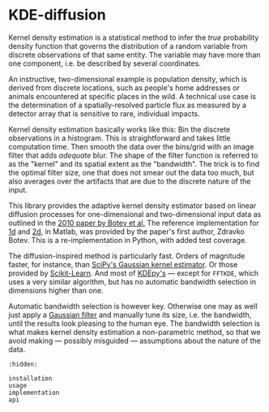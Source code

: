 ﻿# KDE-diffusion

Kernel density estimation is a statistical method to infer the
*true* probability density function that governs the distribution of
a random variable from discrete observations of that same entity.
The variable may have more than one component, i.e. be described by
several coordinates.

An instructive, two-dimensional example is population density, which
is derived from discrete locations, such as people's home addresses
or animals encountered at specific places in the wild. A technical
use case is the determination of a spatially-resolved particle flux
as measured by a detector array that is sensitive to rare, individual
impacts.

Kernel density estimation basically works like this: Bin the discrete
observations in a histogram. This is straightforward and takes little
computation time. Then smooth the data over the bins/grid with an
image filter that adds *adequate* blur. The shape of the filter
function is referred to as the "kernel" and its spatial extent as the
"bandwidth". The trick is to find the optimal filter size, one that
does not smear out the data too much, but also averages over the
artifacts that are due to the discrete nature of the input.

This library provides the adaptive kernel density estimator based on
linear diffusion processes for one-dimensional and two-dimensional
input data as outlined in the [2010 paper by Botev et al.][1] The
reference implementation for [1d][2] and [2d][3], in Matlab, was
provided by the paper's first author, Zdravko Botev. This is a
re-implementation in Python, with added test coverage.

The diffusion-inspired method is particularly fast. Orders of
magnitude faster, for instance, than [SciPy's Gaussian kernel
estimator][4]. Or those provided by [Scikit-Learn][5]. And most of
[KDEpy's][6] — except for `FFTKDE`, which uses a very similar
algorithm, but has no automatic bandwidth selection in dimensions
higher than one.

Automatic bandwidth selection is however key. Otherwise one may as
well just apply a [Gaussian filter][7] and manually tune its size,
i.e. the bandwidth, until the results look pleasing to the human eye.
The bandwidth selection is what makes kernel density estimation a
non-parametric method, so that we avoid making — possibly misguided —
assumptions about the nature of the data.


[1]: https://dx.doi.org/10.1214/10-AOS799
[2]: https://mathworks.com/matlabcentral/fileexchange/14034
[3]: https://mathworks.com/matlabcentral/fileexchange/17204
[4]: https://docs.scipy.org/doc/scipy/reference/generated/scipy.stats.gaussian_kde.html
[5]: https://scikit-learn.org/stable/modules/generated/sklearn.neighbors.KernelDensity.html
[6]: https://kdepy.readthedocs.io
[7]: https://docs.scipy.org/doc/scipy/reference/generated/scipy.ndimage.gaussian_filter.html


```{toctree}
:hidden:

installation
usage
implementation
api
```
